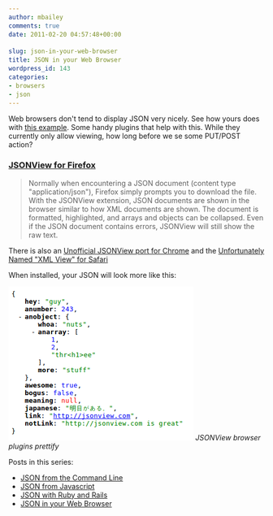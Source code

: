 ```yaml
---
author: mbailey
comments: true
date: 2011-02-20 04:57:48+00:00

slug: json-in-your-web-browser
title: JSON in your Web Browser
wordpress_id: 143
categories:
- browsers
- json
---
```


Web browsers don't tend to display JSON very nicely. See how yours does with
[this example](http://benhollis.net/software/jsonview/example.json). Some handy
plugins that help with this. While they currently only allow viewing, how long
before we se some PUT/POST action?

### [JSONView for Firefox](https://addons.mozilla.org/en-us/firefox/addon/jsonview/)

> Normally when encountering a JSON document (content type
> "application/json"), Firefox simply prompts you to download the file.  With
> the JSONView extension, JSON documents are shown in the browser  similar to
> how XML documents are shown. The document is formatted,  highlighted, and
> arrays and objects can be collapsed.  Even if the JSON  document contains
> errors, JSONView will still show the raw text.

There is also an [Unofficial JSONView port for Chrome](https://chrome.google.com/extensions/detail/chklaanhfefbnpoihckbnefhakgolnmc) and the [Unfortunately Named "XML View" for Safari](http://www.entropy.ch/software/MacOSX/xmlviewplugin/)

When installed, your JSON will look more like this:

![JSONView browser plugins prettify](../images/JSONView.png)
*JSONView browser plugins prettify*

Posts in this series:

  * [JSON from the Command Line](2011-02-19-json-from-the-command-line.md)
  * [JSON from Javascript](2011-02-19-json-from-javascript.md)
  * [JSON with Ruby and Rails](2011-02-20-json-with-ruby-and-rails.md)
  * [JSON in your Web Browser](2011-02-20-json-in-your-web-browser.md)

